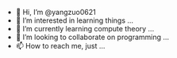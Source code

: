 - 👋 Hi, I’m @yangzuo0621
- 👀 I’m interested in learning things ...
- 🌱 I’m currently learning compute theory ...
- 💞️ I’m looking to collaborate on programming ...
- 📫 How to reach me, just ...

<!---
yangzuo0621/yangzuo0621 is a ✨ special ✨ repository because its `README.md` (this file) appears on your GitHub profile.
You can click the Preview link to take a look at your changes.
--->
